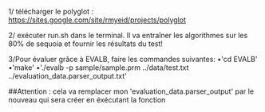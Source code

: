 1/ télécharger le polyglot : https://sites.google.com/site/rmyeid/projects/polyglot

2/ exécuter run.sh dans le terminal. Il va entraîner les algorithmes sur les 80% de sequoia et fournir les résultats du test!
 
3/Pour évaluer grâce à EVALB, faire les commandes suivantes:
•'cd EVALB'
•'make'
•'./evalb -p sample/sample.prm ../data/test.txt ../evaluation_data.parser_output.txt'

##Attention : cela va remplacer mon 'evaluation_data.parser_output' par le nouveau qui sera créer en éxécutant la fonction

